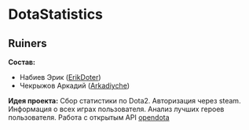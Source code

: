 # DotaStatistics
## Ruiners

**Состав:**
* Набиев Эрик ([ErikDoter](https://github.com/ErikDoter))
* Чекрыжов Аркадий ([Arkadiyche](https://github.com/Arkadiyche))

**Идея проекта:**
Сбор статистики по Dota2. Авторизация через steam. Информация о всех играх пользователя. Анализ лучших героев пользователя.
Работа с открытым API [opendota](https://www.opendota.com/)
